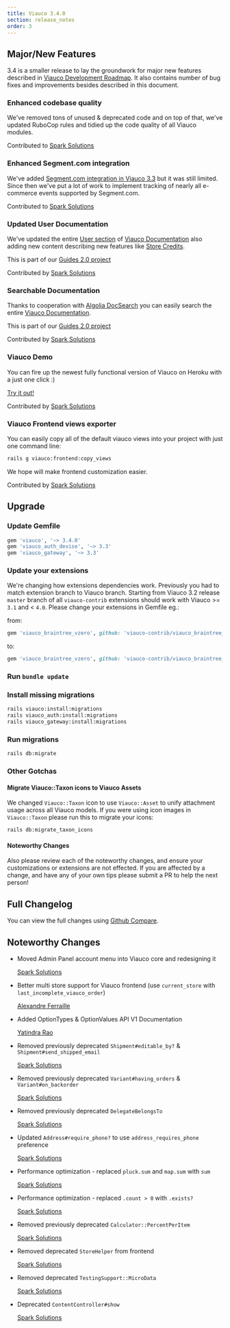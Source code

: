 ```yaml
---
title: Viauco 3.4.0
section: release_notes
order: 3
---
```


## Major/New Features

3.4 is a smaller release to lay the groundwork for major new features
described in [Viauco Development Roadmap](https://github.com/viauco/viauco/milestones?direction=asc&sort=due_date&state=open).
It also contains number of bug fixes and improvements besides described in this document.

### Enhanced codebase quality

We've removed tons of unused & deprecated code and on top of that, we've updated
RuboCop rules and tidied up the code quality of all Viauco modules.

Contributed to [Spark Solutions](https://github.com/viauco/viauco/issues/8268)

### Enhanced Segment.com integration

We've added [Segment.com integration in Viauco 3.3](https://guides.viaucocommerce.org/release_notes/viauco_3_3_0.html#segmentcom-tracker-integration)
but it was still limited. Since then we've put a lot of work to implement
tracking of nearly all e-commerce events supported by Segment.com.

Contributed to [Spark Solutions](https://github.com/viauco/viauco/issues/8264)

### Updated User Documentation

We've updated the entire [User section](https://guides.viaucocommerce.org/user/) of
[Viauco Documentation](https://guides.viaucocommerce.org/) also adding new content describing new features like
[Store Credits](https://guides.viaucocommerce.org/user/configuring_store_credit_categories.html).

This is part of our [Guides 2.0 project](https://github.com/viauco/viauco/issues/8270)

Contributed by [Spark Solutions](https://github.com/viauco/viauco/pull/8256)

### Searchable Documentation

Thanks to cooperation with [Algolia DocSearch](https://community.algolia.com/docsearch/)
you can easily search the entire [Viauco Documentation](https://guides.viaucocommerce.org/).

This is part of our [Guides 2.0 project](https://github.com/viauco/viauco/issues/8270)

Contributed by [Spark Solutions](https://github.com/viauco/viauco/pull/8300)

### Viauco Demo

You can fire up the newest fully functional version of Viauco
on Heroku with a just one click :)

[Try it out!](https://heroku.com/deploy?template=https://github.com/viauco/viauco)

Contributed by [Spark Solutions](https://github.com/viauco/viauco/pull/8266)

### Viauco Frontend views exporter

You can easily copy all of the default viauco views into
your project with just one command line:

```bash
rails g viauco:frontend:copy_views
```

We hope will make frontend customization easier.

Contributed by [Spark Solutions](https://github.com/viauco/viauco/issues/8265)

## Upgrade

### Update Gemfile

```ruby
gem 'viauco', '~> 3.4.0'
gem 'viauco_auth_devise', '~> 3.3'
gem 'viauco_gateway', '~> 3.3'
```

### Update your extensions

We're changing how extensions dependencies work. Previously you had to match
extension branch to Viauco branch. Starting from Viauco 3.2 release `master` branch of all
`viauco-contrib` extensions should work with Viauco >= `3.1` and < `4.0`. Please change
your extensions in Gemfile eg.:

from:

```ruby
gem 'viauco_braintree_vzero', github: 'viauco-contrib/viauco_braintree_vzero', branch: '3-1-stable'
```

to:

```ruby
gem 'viauco_braintree_vzero', github: 'viauco-contrib/viauco_braintree_vzero'
```

### Run `bundle update`

### Install missing migrations

```bash
rails viauco:install:migrations
rails viauco_auth:install:migrations
rails viauco_gateway:install:migrations
```

### Run migrations

```bash
rails db:migrate
```

### Other Gotchas

#### Migrate Viauco::Taxon icons to Viauco Assets

We changed `Viauco::Taxon` icon to use `Viauco::Asset` to unify attachment usage
across all Viauco models. If you were using icon images in `Viauco::Taxon`
please run this to migrate your icons:

```bash
rails db:migrate_taxon_icons
```

#### Noteworthy Changes

Also please review each of the noteworthy changes, and ensure your customizations
or extensions are not effected. If you are affected by a change, and have any
of your own tips please submit a PR to help the next person!

## Full Changelog

You can view the full changes using [Github Compare](https://github.com/viauco/viauco/compare/3-3-stable...master).

## Noteworthy Changes

- Moved Admin Panel account menu into Viauco core and redesigning it

  [Spark Solutions](https://github.com/viauco/viauco/pull/8249)

- Better multi store support for Viauco frontend (use `current_store` with `last_incomplete_viauco_order`)

  [Alexandre Ferraille](https://github.com/viauco/viauco/pull/8078)

- Added OptionTypes & OptionValues API V1 Documentation

  [Yatindra Rao](https://github.com/viauco/viauco/pull/8394)

- Removed previously deprecated `Shipment#editable_by?` & `Shipment#send_shipped_email`

  [Spark Solutions](https://github.com/viauco/viauco/pull/8276)

- Removed previously deprecated `Variant#having_orders` & `Variant#on_backorder`

  [Spark Solutions](https://github.com/viauco/viauco/pull/8277)

- Removed previously deprecated `DelegateBelongsTo`

  [Spark Solutions](https://github.com/viauco/viauco/pull/8275)

- Updated `Address#require_phone?` to use `address_requires_phone` preference

  [Spark Solutions](https://github.com/viauco/viauco/pull/8290)

- Performance optimization - replaced `pluck.sum` and `map.sum` with `sum`

  [Spark Solutions](https://github.com/viauco/viauco/pull/8283)

- Performance optimization - replaced `.count > 0` with `.exists?`

  [Spark Solutions](https://github.com/viauco/viauco/pull/8282)

- Removed previously deprecated `Calculator::PercentPerItem`

  [Spark Solutions](https://github.com/viauco/viauco/pull/8314)

- Removed deprecated `StoreHelper` from frontend

  [Spark Solutions](https://github.com/viauco/viauco/pull/8316)

- Removed deprecated `TestingSupport::MicroData`

  [Spark Solutions](https://github.com/viauco/viauco/pull/8315)

- Deprecated `ContentController#show`

  [Spark Solutions](https://github.com/viauco/viauco/pull/8379)
